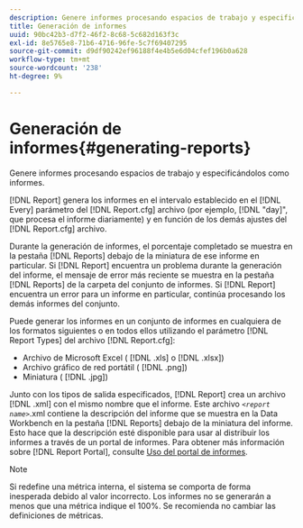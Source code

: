 ```yaml
---
description: Genere informes procesando espacios de trabajo y especificándolos como informes.
title: Generación de informes
uuid: 90bc42b3-d7f2-46f2-8c68-5c682d163f3c
exl-id: 8e5765e8-71b6-4716-96fe-5c7f69407295
source-git-commit: d9df90242ef96188f4e4b5e6d04cfef196b0a628
workflow-type: tm+mt
source-wordcount: '238'
ht-degree: 9%

---
```


# Generación de informes{#generating-reports}

Genere informes procesando espacios de trabajo y especificándolos como informes.

[!DNL Report] genera los informes en el intervalo establecido en el  [!DNL Every] parámetro del  [!DNL Report.cfg] archivo (por ejemplo,  [!DNL "day]&quot;, que procesa el informe diariamente) y en función de los demás ajustes del  [!DNL Report.cfg] archivo.

Durante la generación de informes, el porcentaje completado se muestra en la pestaña [!DNL Reports] debajo de la miniatura de ese informe en particular. Si [!DNL Report] encuentra un problema durante la generación del informe, el mensaje de error más reciente se muestra en la pestaña [!DNL Reports] de la carpeta del conjunto de informes. Si [!DNL Report] encuentra un error para un informe en particular, continúa procesando los demás informes del conjunto.

Puede generar los informes en un conjunto de informes en cualquiera de los formatos siguientes o en todos ellos utilizando el parámetro [!DNL Report Types] del archivo [!DNL Report.cfg]:

* Archivo de Microsoft Excel ( [!DNL .xls] o [!DNL .xlsx])
* Archivo gráfico de red portátil ( [!DNL .png])
* Miniatura ( [!DNL .jpg])

Junto con los tipos de salida especificados, [!DNL Report] crea un archivo [!DNL .xml] con el mismo nombre que el informe. Este archivo *`<report name>`*.xml contiene la descripción del informe que se muestra en la Data Workbench en la pestaña [!DNL Reports] debajo de la miniatura del informe. Esto hace que la descripción esté disponible para usar al distribuir los informes a través de un portal de informes. Para obtener más información sobre [!DNL Report Portal], consulte [Uso del portal de informes](../../home/c-rpt-oview/c-rpt-portal/c-rpt-portal.md#concept-f692210cad494c00865dbf325eb5ed35).

>[!NOTE]
>
>Si redefine una métrica interna, el sistema se comporta de forma inesperada debido al valor incorrecto. Los informes no se generarán a menos que una métrica indique el 100%. Se recomienda no cambiar las definiciones de métricas.
